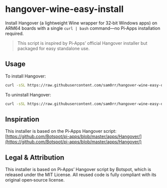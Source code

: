 
# hangover-wine-easy-install

Install Hangover (a lightweight Wine wrapper for 32‑bit Windows apps) on ARM64 boards with a single `curl | bash` command—no Pi‑Apps installation required.

> This script is inspired by Pi‑Apps’ official Hangover installer but packaged for easy standalone use.


## Usage

To install Hangover:

```bash
curl -sSL https://raw.githubusercontent.com/sam0rr/hangover-wine-easy-download/main/install-hangover.sh | bash
```

To uninstall Hangover:

```bash
curl -sSL https://raw.githubusercontent.com/sam0rr/hangover-wine-easy-download/main/uninstall-hangover.sh | bash
```


## Inspiration

This installer is based on the Pi‑Apps Hangover script:
[https://github.com/Botspot/pi-apps/blob/master/apps/Hangover/](https://github.com/Botspot/pi-apps/blob/master/apps/Hangover/)


## Legal & Attribution


This installer is based on Pi‑Apps’ Hangover script by Botspot, which is released under the MIT License. All reused code is fully compliant with its original open‑source license.
